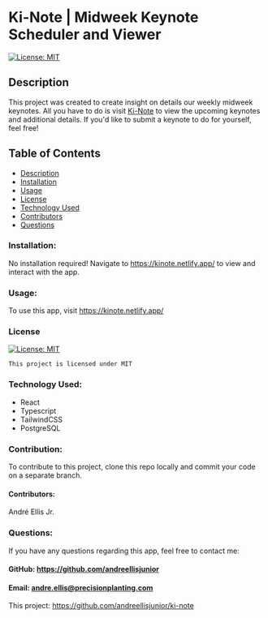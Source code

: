 # Ki-Note | Midweek Keynote Scheduler and Viewer

[![License: MIT](https://img.shields.io/badge/License-MIT-yellow.svg)](https://opensource.org/licenses/MIT)

## Description

This project was created to create insight on details our weekly midweek keynotes. All you have to do is visit [Ki-Note](https://kinote.netlify.app/) to view the upcoming keynotes and additional details. If you'd like to submit a keynote to do for yourself, feel free!

## Table of Contents

- [Description](#description)
- [Installation](#installation)
- [Usage](#usage)
- [License](#license)
- [Technology Used](#technology-used)
- [Contributors](#contributors)
- [Questions](#questions)

### Installation:

No installation required! Navigate to https://kinote.netlify.app/ to view and interact with the app.

### Usage:

To use this app, visit https://kinote.netlify.app/

### License

[![License: MIT](https://img.shields.io/badge/License-MIT-yellow.svg)](https://opensource.org/licenses/MIT)

`This project is licensed under MIT`

### Technology Used:

- React
- Typescript
- TailwindCSS
- PostgreSQL

### Contribution:

To contribute to this project, clone this repo locally and commit your code on a separate branch.

#### Contributors:

André Ellis Jr.

### Questions:

If you have any questions regarding this app, feel free to contact me:

#### GitHub: https://github.com/andreellisjunior

#### Email: andre.ellis@precisionplanting.com

This project: https://github.com/andreellisjunior/ki-note
